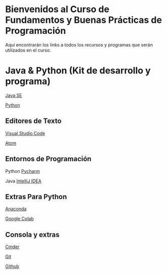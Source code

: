 # Bienvenidos al Curso de Fundamentos y Buenas Prácticas de Programación

Aquí encontrarán los links a todos los recursos y programas que serán utilizados en el curso. 


# Java & Python (Kit de desarrollo y programa)

[Java SE](https://www.oracle.com/technetwork/es/java/javase/downloads/index.html)

[Python](https://www.python.org/downloads/)

## Editores de Texto

[Visual Studio Code](https://code.visualstudio.com/docs/?dv=win)

[Atom](https://atom.io/)

## Entornos de Programación

Python [Pycharm](https://www.jetbrains.com/es-es/pycharm/download/#section=windows)

Java   [IntelliJ IDEA](https://www.jetbrains.com/es-es/idea/download/#section=windows)

## Extras Para Python

[Anaconda](https://www.anaconda.com/)

[Google Colab](colab.research.google.com)

## Consola y extras

[Cmder](https://cmder.net/)

[Git](https://git-scm.com/download/win)

[Github](https://github.com/)
